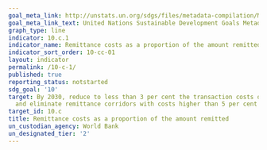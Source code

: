 ```yaml
---
goal_meta_link: http://unstats.un.org/sdgs/files/metadata-compilation/Metadata-Goal-10.pdf
goal_meta_link_text: United Nations Sustainable Development Goals Metadata (pdf 564kB)
graph_type: line
indicator: 10.c.1
indicator_name: Remittance costs as a proportion of the amount remitted
indicator_sort_order: 10-cc-01
layout: indicator
permalink: /10-c-1/
published: true
reporting_status: notstarted
sdg_goal: '10'
target: By 2030, reduce to less than 3 per cent the transaction costs of migrant remittances
  and eliminate remittance corridors with costs higher than 5 per cent
target_id: 10.c
title: Remittance costs as a proportion of the amount remitted
un_custodian_agency: World Bank
un_designated_tier: '2'
---
```

